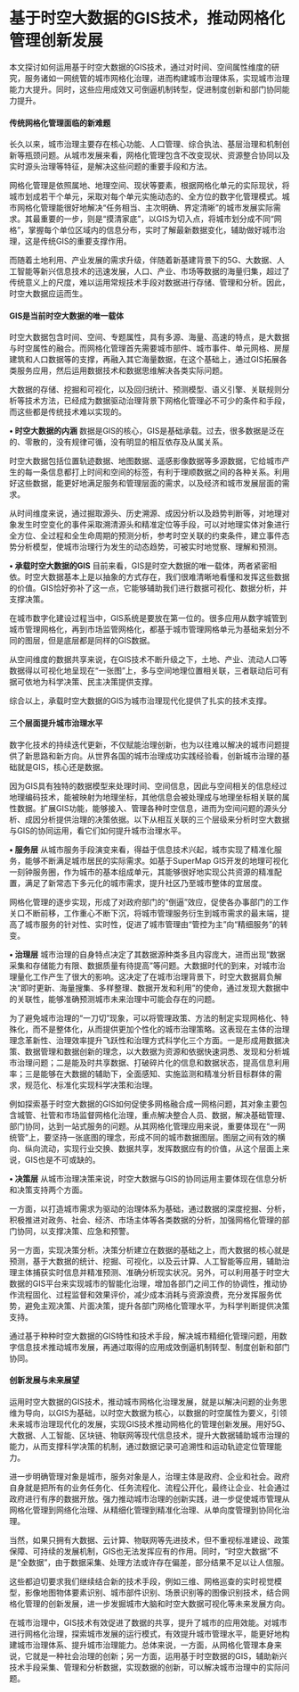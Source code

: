 # 基于时空大数据的GIS技术，推动网格化管理创新发展

本文探讨如何运用基于时空大数据的GIS技术，通过对时间、空间属性维度的研究，服务诸如一网统管的城市网格化治理，进而构建城市治理体系，实现城市治理能力大提升。同时，这些应用成效又可倒逼机制转型，促进制度创新和部门协同能力提升。

#### 传统网格化管理面临的新难题

长久以来，城市治理主要存在核心功能、人口管理、综合执法、基层治理和机制创新等瓶颈问题。从城市发展来看，网格化管理包含不改变现状、资源整合协同以及实时源头治理等特征，是解决这些问题的重要手段和方法。

网格化管理是依照属地、地理空间、现状等要素，根据网格化单元的实际现状，将城市划成若干个单元，采取对每个单元实施动态的、全方位的数字化管理模式。城市网格化管理能很好地解决“任务相当、主次明确、界定清晰”的城市发展实际需求。其最重要的一步，则是“摸清家底”，以GIS为切入点，将城市划分成不同“网格”，掌握每个单位区域内的信息分布，实时了解最新数据变化，辅助做好城市治理，这是传统GIS的重要支撑作用。

而随着土地利用、产业发展的需求升级，伴随着新基建背景下的5G、大数据、人工智能等新兴信息技术的迅速发展，人口、产业、市场等数据的海量归集，超过了传统意义上的尺度，难以运用常规技术手段对数据进行存储、管理和分析。因此，时空大数据应运而生。

#### GIS是当前时空大数据的唯一载体

时空大数据包含时间、空间、专题属性，具有多源、海量、高速的特点，是大数据与时空属性的融合。而网格化管理首先需要城市部件、城市事件、单元网格、房屋建筑和人口数据等的支撑，再融入其它海量数据，在这个基础上，通过GIS拓展各类服务应用，然后运用数据技术和数据思维解决各类实际问题。

大数据的存储、挖掘和可视化，以及回归统计、预测模型、语义引擎、关联规则分析等技术方法，已经成为数据驱动治理背景下网格化管理必不可少的条件和手段，而这些都是传统技术难以实现的。

**• 时空大数据的内涵**
 数据是GIS的核心，GIS是基础承载。过去，很多数据是泛在的、零散的，没有规律可循，没有明显的相互依存及从属关系。

时空大数据包括位置轨迹数据、地图数据、遥感影像数据等多源数据，它给城市产生的每一条信息都打上时间和空间的标签，有利于理顺数据之间的各种关系。利用好这些数据，能更好地满足服务和管理层面的需求，以及经济和城市发展层面的需求。

从时间维度来说，通过掘取源头、历史溯源、成因分析以及趋势判断等，对地理对象发生时空变化的事件采取溯清源头和精准定位等手段，可以对地理实体对象进行全方位、全过程和全生命周期的预测分析，参考时空关联的约束条件，建立事件态势分析模型，使城市治理行为发生的动态趋势，可被实时地觉察、理解和预测。

**• 承载时空大数据的GIS**
 目前来看，GIS是时空大数据的唯一载体，两者紧密相依。时空大数据基本上是以抽象的方式存在，我们很难清晰地看懂和发挥这些数据的价值。GIS恰好弥补了这一点，它能够辅助我们进行数据可视化、数据分析，并支撑决策。

在城市数字化建设过程当中，GIS系统是要放在第一位的。很多应用从数字城管到城市管理网格化，再到市场监管网格化，都基于城市管理网格单元为基础来划分不同的图层，但是底层都是同样的GIS数据。

从空间维度的数据共享来说，在GIS技术不断升级之下，土地、产业、流动人口等数据得以可视化地呈现在“一张图”上，多与空间地理位置相关联，三者联动后可有据可依地为科学决策、民主决策提供支撑。

综合以上，承载时空大数据的GIS为城市治理现代化提供了扎实的技术支撑。

#### 三个层面提升城市治理水平

数字化技术的持续迭代更新，不仅赋能治理创新，也为以往难以解决的城市问题提供了新思路和新方向。从世界各国的城市治理成功实践经验看，创新城市治理的基础就是GIS，核心还是数据。

因为GIS具有独特的数据模型来处理时间、空间信息，因此与空间相关的信息经过地理编码技术，能被映射为地理坐标，其他信息会被处理成与地理坐标相关联的属性数据。扩展GIS功能，能够接入、管理各种时空信息，进而为空间问题的源头分析、成因分析提供治理的决策依据。以下从相互关联的三个层级来分析时空大数据与GIS的协同运用，看它们如何提升城市治理水平。

**• 服务层**
  从城市服务手段演变来看，得益于信息技术兴起，城市实现了精准化服务，能够不断满足城市居民的实际需求。如基于SuperMap  GIS开发的地理可视化一刻钟服务圈，作为城市的基本组成单元，其能够很好地实现公共资源的精准配置，满足了新常态下多元化的城市需求，提升社区乃至城市整体的宜居度。

网格化管理的逐步实现，形成了对政府部门的“倒逼”效应，促使各办事部门的工作关口不断前移，工作重心不断下沉，将城市管理服务衍生到城市需求的最末端，提高了城市服务的针对性、实时性，促进了城市管理由“管控为主”向“精细服务”的转变。

**• 治理层**
  城市治理的自身特点决定了其数据源种类多且内容庞大，进而出现“数据采集和存储能力有限、数据质量有待提高”等问题。大数据时代的到来，对城市治理量化工作产生了很大的影响。这决定了在城市治理背景下，时空大数据肩负解决“即时更新、海量搜集、多样整理、数据开发和利用”的使命，通过发现大数据中的关联性，能够准确预测城市未来治理中可能会存在的问题。

为了避免城市治理的“一刀切”现象，可以将管理政策、方法的制定实现网格化、特殊化，而不是整体化，从而提供更加个性化的城市治理策略。这表现在主体的治理理念革新性、治理效率提升飞跃性和治理方式科学化三个方面。一是形成用数据决策、数据管理和数据创新的理念，以大数据为资源和依据快速洞悉、发现和分析城市治理问题；二是能及时共享数据、打破碎片化的信息和数据状态，提高信息利用率；三是能够在大数据的辅助下，全面感知、实施监测和精准分析目标群体的需求，规范化、标准化实现科学决策和治理。

例如探索基于时空大数据的GIS如何促使多网格融合成一网格问题，其对象主要包含城管、社管和市场监督网格化治理，重点解决整合人员、数据，解决基础管理、部门协同，达到一站式服务的问题。从其网格化管理应用来说，重要体现在“一网统管”上，要坚持一张底图的理念，形成不同的城市数据图层。图层之间有效的横向、纵向流动，实现行业交换、数据共享，发挥数据应有的价值，从这个层面上来说，GIS也是不可或缺的。

**• 决策层**
 从城市治理决策来说，时空大数据与GIS的协同运用主要体现在信息分析和决策支持两个方面。

一方面，以打造城市需求为驱动的治理体系为基础，通过数据的深度挖掘、分析，积极推进对政务、社会、经济、市场主体等各类数据的分析，加强网格化管理的部门协同，以支撑决策、应急和预警。

另一方面，实现决策分析。决策分析建立在数据的基础之上，而大数据的核心就是预测，基于大数据的统计、挖掘、可视化，以及云计算、人工智能等应用，辅助治理主体捕获实时信息并精准预测、准确分析现实状况。另外，可以利用基于时空大数据的GIS平台来实现城市的智能化治理，增加各部门之间工作的协调性，推动协作流程固化、过程监督和效果评价，减少成本消耗与资源浪费，充分发挥服务优势，避免主观决策、片面决策，提升各部门网格化管理水平，为科学判断提供决策支持。

通过基于种种时空大数据的GIS特性和技术手段，解决城市精细化管理问题，用数字信息技术推动城市发展，再通过取得的应用成效倒逼机制转型、制度创新和部门协同。

#### 创新发展与未来展望

运用时空大数据的GIS技术，推动城市网格化治理发展，就是以解决问题的业务思维为导向，以GIS为基础，以时空大数据为核心，以数据的时空属性为要义，引领未来城市治理现代化的发展，实现GIS技术推动网格化的管理创新发展。用好5G、大数据、人工智能、区块链、物联网等现代信息技术，提升大数据辅助城市治理的能力，从而支撑科学决策的机制，通过数据记录可追溯性和运动轨迹定位管理能力。

进一步明确管理对象是城市，服务对象是人，治理主体是政府、企业和社会。政府自身就是把所有的业务任务化、任务流程化、流程公开化，最终让企业、社会通过政府进行有序的数据开放。强力推动城市治理的创新实践，进一步促使城市管理从网格化管理到网络化治理、从精细化管理到精准化治理、从单向度管理到协同化治理。

当然，如果只拥有大数据、云计算、物联网等先进技术，但不重视标准建设、政策保障、可持续的发展机制，GIS也无法发挥应有的作用。同时，“时空大数据”不是“全数据”，由于数据采集、处理方法或许存在偏差，部分结果不足以让人信服。

这些都迫切要求我们继续结合新的技术手段，例如三维、网格巡查的实时视觉模型，影像地图物体要素识别、城市部件识别、场景识别等的图像识别技术，结合网格化管理的创新发展，进一步发掘城市大脑和时空大数据可视化等未来发展方向。

在城市治理中，GIS技术有效促进了数据的共享，提升了城市的应用效能。对城市进行网格化治理，探索城市发展的运行模式，有效提升城市管理水平，能更好地构建城市治理体系、提升城市治理能力。总体来说，一方面，从网格化管理本身来说，它就是一种社会治理的创新；另一方面，运用基于时空数据的GIS，辅助新兴技术手段采集、管理和分析数据，实现数据的创新，可以解决城市治理中的实际问题。